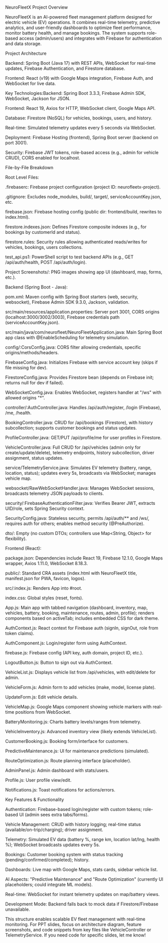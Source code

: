NeuroFleetX Project Overview

NeuroFleetX is an AI-powered fleet management platform designed for electric vehicle (EV) operations. It combines real-time telemetry, predictive analytics, and user-friendly dashboards to optimize fleet performance, monitor battery health, and manage bookings. The system supports role-based access (admin/users) and integrates with Firebase for authentication and data storage.

Project Architecture

Backend: Spring Boot (Java 17) with REST APIs, WebSocket for real-time updates, Firebase Authentication, and Firestore database.

Frontend: React (v19) with Google Maps integration, Firebase Auth, and WebSocket for live data.

Key Technologies:Backend: Spring Boot 3.3.3, Firebase Admin SDK, WebSocket, Jackson for JSON.

Frontend: React 19, Axios for HTTP, WebSocket client, Google Maps API.

Database: Firestore (NoSQL) for vehicles, bookings, users, and history.

Real-time: Simulated telemetry updates every 5 seconds via WebSocket.

Deployment: Firebase Hosting (frontend), Spring Boot server (backend on port 3001).

Security: Firebase JWT tokens, role-based access (e.g., admin for vehicle CRUD), CORS enabled for localhost.

File-by-File Breakdown

Root Level Files:

.firebaserc: Firebase project configuration (project ID: neurofleetx-project).

.gitignore: Excludes node_modules, build/, target/, serviceAccountKey.json, etc.

firebase.json: Firebase hosting config (public dir: frontend/build, rewrites to index.html).

firestore.indexes.json: Defines Firestore composite indexes (e.g., for bookings by customerId and status).

firestore.rules: Security rules allowing authenticated reads/writes for vehicles, bookings, users collections.

test_api.ps1: PowerShell script to test backend APIs (e.g., GET /api/auth/health, POST /api/auth/login).

Project Screenshots/: PNG images showing app UI (dashboard, map, forms, etc.).

Backend (Spring Boot - Java):

pom.xml: Maven config with Spring Boot starters (web, security, websocket), Firebase Admin SDK 9.3.0, Jackson, validation.

src/main/resources/application.properties: Server port 3001, CORS origins (localhost:3000/3002/3003), Firebase credentials path (serviceAccountKey.json).

src/main/java/com/neurofleet/NeuroFleetApplication.java: Main Spring Boot app class with @EnableScheduling for telemetry simulation.

config/:CorsConfig.java: CORS filter allowing credentials, specific origins/methods/headers.

FirebaseConfig.java: Initializes Firebase with service account key (skips if file missing for dev).

FirestoreConfig.java: Provides Firestore bean (depends on Firebase init; returns null for dev if failed).

WebSocketConfig.java: Enables WebSocket, registers handler at "/ws" with allowed origins "*".

controller/:AuthController.java: Handles /api/auth/register, /login (Firebase), /me, /health.

BookingController.java: CRUD for /api/bookings (Firestore), with history subcollection; supports customer bookings and status updates.

ProfileController.java: GET/PUT /api/profile/me for user profiles in Firestore.

VehicleController.java: Full CRUD for /api/vehicles (admin only for create/update/delete), telemetry endpoints, history subcollection, driver assignment, status updates.

service/TelemetryService.java: Simulates EV telemetry (battery, range, location, status); updates every 5s, broadcasts via WebSocket; manages vehicle map.

websocket/RawWebSocketHandler.java: Manages WebSocket sessions, broadcasts telemetry JSON payloads to clients.

security/:FirebaseAuthenticationFilter.java: Verifies Bearer JWT, extracts UID/role, sets Spring Security context.

SecurityConfig.java: Stateless security, permits /api/auth/** and /ws/, requires auth for others; enables method security (@PreAuthorize).

dto/: Empty (no custom DTOs; controllers use Map<String, Object> for flexibility).

Frontend (React):

package.json: Dependencies include React 19, Firebase 12.1.0, Google Maps wrapper, Axios 1.11.0, WebSocket 8.18.3.

public/: Standard CRA assets (index.html with NeuroFleetX title, manifest.json for PWA, favicon, logos).

src/:index.js: Renders App into #root.

index.css: Global styles (reset, fonts).

App.js: Main app with tabbed navigation (dashboard, inventory, map, vehicles, battery, booking, maintenance, routes, admin, profile); renders components based on activeTab; includes embedded CSS for dark theme.

AuthContext.js: React context for Firebase auth (signIn, signOut, role from token claims).

AuthComponent.js: Login/register form using AuthContext.

firebase.js: Firebase config (API key, auth domain, project ID, etc.).

LogoutButton.js: Button to sign out via AuthContext.

VehicleList.js: Displays vehicle list from /api/vehicles, with edit/delete for admin.

VehicleForm.js: Admin form to add vehicles (make, model, license plate).

UpdateForm.js: Edit vehicle details.

VehicleMap.js: Google Maps component showing vehicle markers with real-time positions from WebSocket.

BatteryMonitoring.js: Charts battery levels/ranges from telemetry.

VehicleInventory.js: Advanced inventory view (likely extends VehicleList).

CustomerBooking.js: Booking form/interface for customers.

PredictiveMaintenance.js: UI for maintenance predictions (simulated).

RouteOptimization.js: Route planning interface (placeholder).

AdminPanel.js: Admin dashboard with stats/users.

Profile.js: User profile view/edit.

Notifications.js: Toast notifications for actions/errors.

Key Features & Functionality

Authentication: Firebase-based login/register with custom tokens; role-based UI (admin sees extra tabs/forms).

Vehicle Management: CRUD with history logging; real-time status (available/on-trip/charging); driver assignment.

Telemetry: Simulated EV data (battery %, range km, location lat/lng, health %); WebSocket broadcasts updates every 5s.

Bookings: Customer booking system with status tracking (pending/confirmed/completed); history.

Dashboards: Live map with Google Maps, stats cards, sidebar vehicle list.

AI Aspects: "Predictive Maintenance" and "Route Optimization" (currently UI placeholders; could integrate ML models).

Real-time: WebSocket for instant telemetry updates on map/battery views.

Development Mode: Backend falls back to mock data if Firestore/Firebase unavailable.

This structure enables scalable EV fleet management with real-time monitoring. For PPT slides, focus on architecture diagram, feature screenshots, and code snippets from key files like VehicleController or TelemetryService. If you need code for specific slides, let me know!
